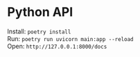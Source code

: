 # Python API

Install: `poetry install`  
Run: `poetry run uvicorn main:app --reload`  
Open: `http://127.0.0.1:8000/docs`  
